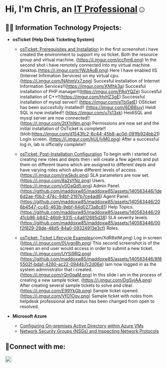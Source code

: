 
<h1>Hi, I'm Chris, an <a href="https://www.linkedin.com/in/chris-wyatt-39bb7814b/">IT Professional</a>☺</h1>

<h2>👨‍💻 Information Technology Projects:</h2>

- <b>osTicket (Help Desk Ticketing System)</b>
  - [osTicket: Prerequisites and Installation](https://i.imgur.com/6yIdE1j.png) In the first screenshot i have created the environment to support my os ticket. Both the resource group and virtual machine. (https://i.imgur.com/jccfjm6.png) In the second shot i have remotely connected into my virtual machine desktop.(https://i.imgur.com/1WJtAoB.png) Here I have enabled IIS (Internet Infirmation Services) on my virtual cpu.(https://i.imgur.com/NAhmVx7.png) Succesful installation of Internet Information Services!!(https://imgur.com/XNfhk3a) Succesful installation of PHP manager!!(https://imgur.com/PAqYQZe) Succesful installation of C++!!(https://imgur.com/HyHZ3gE) Successful installation of mysql server!! (https://imgur.com/eTbGatE) OSticket has been succesfully installed!! (https://imgur.com/6DB8iuy) Heidi SQL is now installed!! (https://imgur.com/u7s13xk) HeidiSQL and mysql server are now connected!! (https://i.imgur.com/2tX1nNm.png) Permissions are now set and the initial installation of OsTicket is complete!! (blob:https://imgur.com/d1543fc2-6c44-45b8-ac0d-091fb924bb21) Login screen. (https://i.imgur.com/hULfvM0.png) After a successful log in, lab is officially complete!!
  - [osTicket: Post-Installation Configuration](https://i.imgur.com/lJQMDpl.png) To begin with i started out creating new roles and depts then i will create a few agents and put them on different teams which are assigned to different depts and have varying roles which allow different levels of access. (https://i.imgur.com/irwSkdv.png) SLA parameters are now set. (https://i.imgur.com/8a2sYNz.png) Users. (https://i.imgur.com/v0OaQd5.png) Admin Panel. 
    (https://github.com/maddoxw85/maddoxw85/assets/140563446/1de6d2ae-f0b2-474c-94bf-2197b7ce4ad6) Agent Panel. (https://github.com/maddoxw85/maddoxw85/assets/140563446/206b4547-cc45-463b-9ebf-64d0273a8c81) Help Topics. (https://github.com/maddoxw85/maddoxw85/assets/140563446/2941cb86-b842-46b9-9315-c4a812685d38) SLA severity levels.(https://github.com/maddoxw85/maddoxw85/assets/140563446/00f2f829-28de-48d5-84a0-09324913e3cf) Roles.




  - [osTicket: Ticket Lifecycle Examples](https://i.imgur.)com/XdR8stM.png) Log in screen (https://i.imgur.com/0Uygn8h.png) This second screenshot is of the screen an end user would access in order to submit a new ticket.  (https://i.imgur.com/UYSi9RQ.png) 
 (https://github.com/maddoxw85/maddoxw85/assets/140563446/8f85502f-bda1-4280-ac22-0944b7c2d06e) Iam now logged in as the system administrator that i created. (https://i.imgur.com/rQn0qaM.png) In this slide i am in the process of creating a new sample ticket. (https://i.imgur.com/DgSvjAA.png) After creating several sample tickets to solve and clear. (https://i.imgur.com/E99YkGb.png) Sample ticket opened. (https://i.imgur.com/VfO1Oov.png) Sample ticket with notes from helpdesk professional and status has been changed from open to resolved.


- <b>Microsoft Azure</b>
  - [Configuring On-premises Active Directory within Azure VMs](https://www.youtube.com/watch?v=lzHRxxSmQXc&pp=ygVAaG93IHRvIGRlcGxveSBvbiBwcmVtaXNlcyBhY3RpdmUgZGlyZWN0b3J5IHdpdGhpbiBhenVyZSBjb21wdXRlIA%3D%3D)
  - [Network Security Groups (NSGs) and Inspecting Network Protocols](https://www.youtube.com/watch?v=Mu_2UnOdVHM&pp=ygU_IEF6dXJlIFZpcnR1YWwgTWFjaGluZXMsIFdpcmVzaGFyaywgYW5kIE5ldHdvcmsgU2VjdXJpdHkgR3JvdXBz)

<h2>🤳Connect with me:</h2>

[<img align="left" alt="Josh | LinkedIn" width="22px" src="https://cdn.jsdelivr.net/npm/simple-icons@v3/icons/linkedin.svg" />][linkedin]

[linkedin]: https://www.linkedin.com/in/chris-wyatt-39bb7814b/
<!--
**maddoxw85/maddoxw85** is a ✨ _special_ ✨ repository because its `README.md` (this file) appears on your GitHub profile.

Here are some ideas to get you started:

- 🔭 I’m currently working on ... A+ certification
- 🌱 I’m currently learning ... More about the IT industry
- 👯 I’m looking to collaborate on ...
- 🤔 I’m looking for help with ...
- 💬 Ask me about ...
- 📫 How to reach me: ...
- 😄 Pronouns: ...
- ⚡ Fun fact: ...
-->

